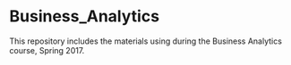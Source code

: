 # Business_Analytics
This repository includes the materials using during the Business Analytics course, Spring 2017.
